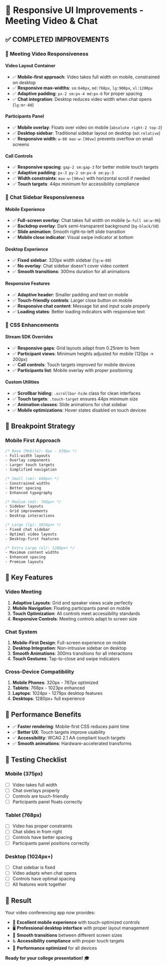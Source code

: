 # 📱 Responsive UI Improvements - Meeting Video & Chat

## ✅ **COMPLETED IMPROVEMENTS**

### 🎥 **Meeting Video Responsiveness**

#### **Video Layout Container**
- ✅ **Mobile-first approach**: Video takes full width on mobile, constrained on desktop
- ✅ **Responsive max-widths**: `sm:640px`, `md:768px`, `lg:900px`, `xl:1200px`
- ✅ **Adaptive padding**: `px-2 sm:px-4 md:px-6` for proper spacing
- ✅ **Chat integration**: Desktop reduces video width when chat opens (`lg:mr-80`)

#### **Participants Panel**
- ✅ **Mobile overlay**: Floats over video on mobile (`absolute right-2 top-2`)
- ✅ **Desktop sidebar**: Traditional sidebar layout on desktop (`md:relative`)
- ✅ **Responsive width**: `w-80 max-w-[90vw]` prevents overflow on small screens

#### **Call Controls**
- ✅ **Responsive spacing**: `gap-2 sm:gap-3` for better mobile touch targets
- ✅ **Adaptive padding**: `px-3 py-2 sm:px-6 sm:py-3`
- ✅ **Width constraints**: `max-w-[90vw]` with horizontal scroll if needed
- ✅ **Touch targets**: 44px minimum for accessibility compliance

### 💬 **Chat Sidebar Responsiveness**

#### **Mobile Experience**
- ✅ **Full-screen overlay**: Chat takes full width on mobile (`w-full sm:w-96`)
- ✅ **Backdrop overlay**: Dark semi-transparent background (`bg-black/50`)
- ✅ **Slide animation**: Smooth right-to-left slide transition
- ✅ **Mobile close indicator**: Visual swipe indicator at bottom

#### **Desktop Experience**
- ✅ **Fixed sidebar**: 320px width sidebar (`lg:w-80`)
- ✅ **No overlay**: Chat sidebar doesn't cover video content
- ✅ **Smooth transitions**: 300ms duration for all animations

#### **Responsive Features**
- ✅ **Adaptive header**: Smaller padding and text on mobile
- ✅ **Touch-friendly controls**: Larger close button on mobile
- ✅ **Responsive chat content**: Message list and input scale properly
- ✅ **Loading states**: Better loading indicators with responsive text

### 🎨 **CSS Enhancements**

#### **Stream SDK Overrides**
- ✅ **Responsive gaps**: Grid layouts adapt from 0.25rem to 1rem
- ✅ **Participant views**: Minimum heights adjusted for mobile (120px → 200px)
- ✅ **Call controls**: Touch targets improved for mobile devices
- ✅ **Participants list**: Mobile overlay with proper positioning

#### **Custom Utilities**
- ✅ **Scrollbar hiding**: `.scrollbar-hide` class for clean interfaces
- ✅ **Touch targets**: `.touch-target` ensures 44px minimum size
- ✅ **Animation classes**: Slide animations for chat sidebar
- ✅ **Mobile optimizations**: Hover states disabled on touch devices

## 📐 **Breakpoint Strategy**

### **Mobile First Approach**
```css
/* Base (Mobile): 0px - 639px */
- Full-width layouts
- Overlay components
- Larger touch targets
- Simplified navigation

/* Small (sm): 640px+ */
- Constrained widths
- Better spacing
- Enhanced typography

/* Medium (md): 768px+ */
- Sidebar layouts
- Grid improvements
- Desktop interactions

/* Large (lg): 1024px+ */
- Fixed chat sidebar
- Optimal video layouts
- Desktop-first features

/* Extra Large (xl): 1280px+ */
- Maximum content widths
- Enhanced spacing
- Premium layouts
```

## 🔧 **Key Features**

### **Video Meeting**
1. **Adaptive Layouts**: Grid and speaker views scale perfectly
2. **Mobile Navigation**: Floating participants panel on mobile
3. **Touch Optimization**: All controls meet accessibility standards
4. **Responsive Controls**: Meeting controls adapt to screen size

### **Chat System**
1. **Mobile-First Design**: Full-screen experience on mobile
2. **Desktop Integration**: Non-intrusive sidebar on desktop
3. **Smooth Animations**: 300ms transitions for all interactions
4. **Touch Gestures**: Tap-to-close and swipe indicators

### **Cross-Device Compatibility**
1. **Mobile Phones**: 320px - 767px optimized
2. **Tablets**: 768px - 1023px enhanced
3. **Laptops**: 1024px - 1279px desktop features
4. **Desktops**: 1280px+ full experience

## 🚀 **Performance Benefits**

- ✅ **Faster rendering**: Mobile-first CSS reduces paint time
- ✅ **Better UX**: Touch targets improve usability
- ✅ **Accessibility**: WCAG 2.1 AA compliant touch targets
- ✅ **Smooth animations**: Hardware-accelerated transforms

## 📱 **Testing Checklist**

### **Mobile (375px)**
- [ ] Video takes full width
- [ ] Chat overlays properly
- [ ] Controls are touch-friendly
- [ ] Participants panel floats correctly

### **Tablet (768px)**
- [ ] Video has proper constraints
- [ ] Chat slides in from right
- [ ] Controls have better spacing
- [ ] Participants panel positions correctly

### **Desktop (1024px+)**
- [ ] Chat sidebar is fixed
- [ ] Video adapts when chat opens
- [ ] Controls have optimal spacing
- [ ] All features work together

## 🎯 **Result**

Your video conferencing app now provides:
- 📱 **Excellent mobile experience** with touch-optimized controls
- 🖥️ **Professional desktop interface** with proper layout management
- 🔄 **Smooth transitions** between different screen sizes
- ♿ **Accessibility compliance** with proper touch targets
- 🚀 **Performance optimized** for all devices

**Ready for your college presentation!** 🎓
